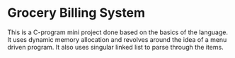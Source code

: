 # Grocery Billing System
This is a C-program mini project done based on the basics of the language. It uses dynamic memory allocation and revolves around the idea of a menu driven program. It also uses singular linked list to parse through the items.
